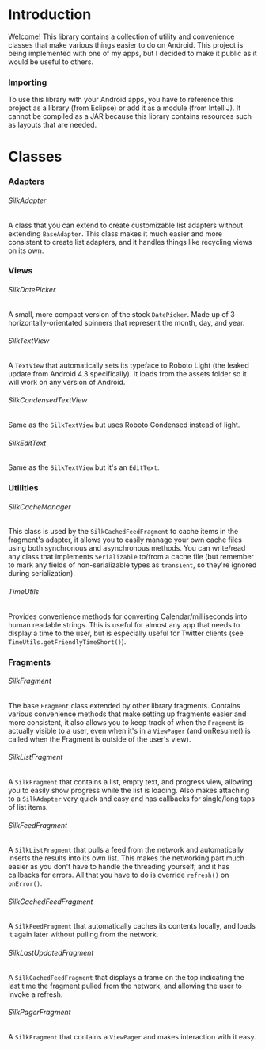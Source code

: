 Introduction
=============
Welcome! This library contains a collection of utility and convenience classes that make various things easier to do on Android.
This project is being implemented with one of my apps, but I decided to make it public as it would be useful to others.

### Importing

To use this library with your Android apps, you have to reference this project as a library (from Eclipse) or add it as a module (from IntelliJ).
It cannot be compiled as a JAR because this library contains resources such as layouts that are needed.

Classes
=============

### Adapters

###### SilkAdapter

A class that you can extend to create customizable list adapters without extending `BaseAdapter`. This class makes it
much easier and more consistent to create list adapters, and it handles things like recycling views on its own.

### Views

###### SilkDatePicker

A small, more compact version of the stock `DatePicker`. Made up of 3 horizontally-orientated spinners that represent the month,
day, and year.

###### SilkTextView

A `TextView` that automatically sets its typeface to Roboto Light (the leaked update from Android 4.3 specifically). It loads
from the assets folder so it will work on any version of Android.

###### SilkCondensedTextView

Same as the `SilkTextView` but uses Roboto Condensed instead of light.

###### SilkEditText

Same as the `SilkTextView` but it's an `EditText`.

### Utilities

###### SilkCacheManager

This class is used by the `SilkCachedFeedFragment` to cache items in the fragment's adapter, it allows you to easily manage your own
cache files using both synchronous and asynchronous methods. You can write/read any class that implements `Serializable` to/from a
cache file (but remember to mark any fields of non-serializable types as `transient`, so they're ignored during serialization).

###### TimeUtils

Provides convenience methods for converting Calendar/milliseconds into human readable strings. This is useful for almost any
app that needs to display a time to the user, but is especially useful for Twitter clients (see `TimeUtils.getFriendlyTimeShort()`).

### Fragments

###### SilkFragment

The base `Fragment` class extended by other library fragments. Contains various convenience methods that make setting up
fragments easier and more consistent, it also allows you to keep track of when the `Fragment` is actually visible to a user,
even when it's in a `ViewPager` (and onResume() is called when the Fragment is outside of the user's view).

###### SilkListFragment

A `SilkFragment` that contains a list, empty text, and progress view, allowing you to easily show progress while the list is loading.
Also makes attaching to a `SilkAdapter` very quick and easy and has callbacks for single/long taps of list items.

###### SilkFeedFragment

A `SilkListFragment` that pulls a feed from the network and automatically inserts the results into its own list. This makes
the networking part much easier as you don't have to handle the threading yourself, and it has callbacks for errors. All
that you have to do is override `refresh()` on `onError()`.

###### SilkCachedFeedFragment

A `SilkFeedFragment` that automatically caches its contents locally, and loads it again later without pulling from the network.

###### SilkLastUpdatedFragment

A `SilkCachedFeedFragment` that displays a frame on the top indicating the last time the fragment pulled from the network,
and allowing the user to invoke a refresh.

###### SilkPagerFragment

A `SilkFragment` that contains a `ViewPager` and makes interaction with it easy.